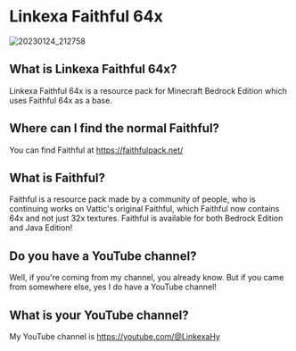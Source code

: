 # Linkexa Faithful 64x
![20230124_212758](https://user-images.githubusercontent.com/121247693/214427550-d2d6190d-1376-4579-a002-a19d6904b1b7.png)
## What is Linkexa Faithful 64x?
Linkexa Faithful 64x is a resource pack for Minecraft Bedrock Edition which uses Faithful 64x as a base.

## Where can I find the normal Faithful?
You can find Faithful at https://faithfulpack.net/

## What is Faithful?
Faithful is a resource pack made by a community of people, who is continuing works on Vattic's original Faithful, which Faithful now contains 64x and not just 32x textures. Faithful is available for both Bedrock Edition and Java Edition!

## Do you have a YouTube channel?
Well, if you're coming from my channel, you already know. But if you came from somewhere else, yes I do have a YouTube channel!

## What is your YouTube channel?
My YouTube channel is https://youtube.com/@LinkexaHy
